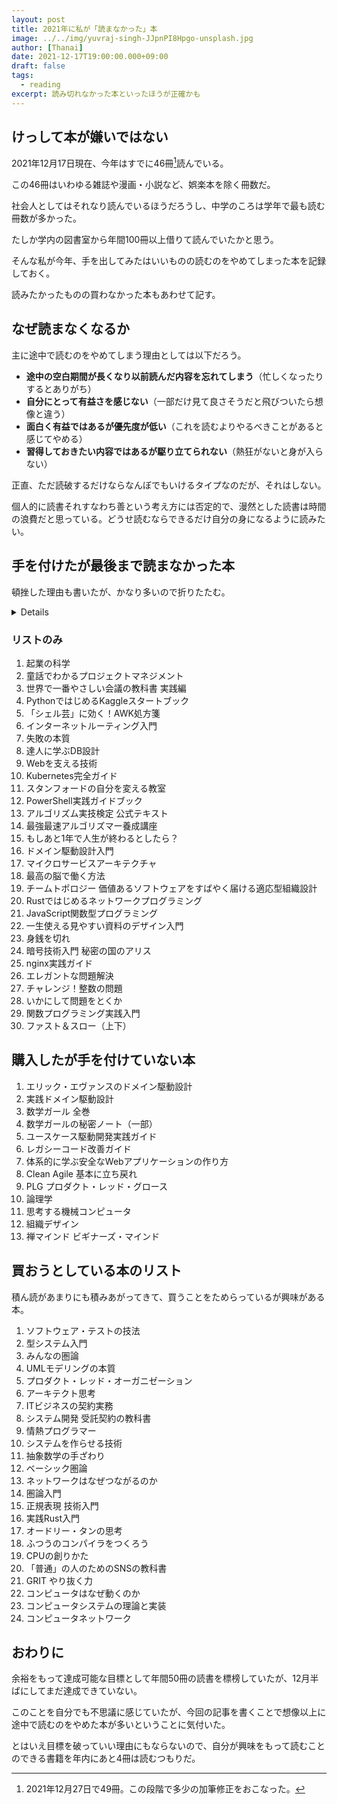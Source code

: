 ```yaml
---
layout: post
title: 2021年に私が「読まなかった」本
image: ../../img/yuvraj-singh-JJpnPI8Hpgo-unsplash.jpg
author: [Thanai]
date: 2021-12-17T19:00:00.000+09:00
draft: false
tags:
  - reading
excerpt: 読み切れなかった本といったほうが正確かも
---
```


## けっして本が嫌いではない

2021年12月17日現在、今年はすでに46冊[^1]読んでいる。

[^1]: 2021年12月27日で49冊。この段階で多少の加筆修正をおこなった。

この46冊はいわゆる雑誌や漫画・小説など、娯楽本を除く冊数だ。

社会人としてはそれなり読んでいるほうだろうし、中学のころは学年で最も読む冊数が多かった。

たしか学内の図書室から年間100冊以上借りて読んでいたかと思う。

そんな私が今年、手を出してみたはいいものの読むのをやめてしまった本を記録しておく。

読みたかったものの買わなかった本もあわせて記す。

## なぜ読まなくなるか

主に途中で読むのをやめてしまう理由としては以下だろう。

- **途中の空白期間が長くなり以前読んだ内容を忘れてしまう**（忙しくなったりするとありがち）
- **自分にとって有益さを感じない**（一部だけ見て良さそうだと飛びついたら想像と違う）
- **面白く有益ではあるが優先度が低い**（これを読むよりやるべきことがあると感じてやめる）
- **習得しておきたい内容ではあるが駆り立てられない**（熱狂がないと身が入らない）

正直、ただ読破するだけならなんぼでもいけるタイプなのだが、それはしない。

個人的に読書それすなわち善という考え方には否定的で、漫然とした読書は時間の浪費だと思っている。どうせ読むならできるだけ自分の身になるように読みたい。

## 手を付けたが最後まで読まなかった本

頓挫した理由も書いたが、かなり多いので折りたたむ。

<details><div>

### [起業の科学](https://amzn.to/3yyANCE)

薦められた本だが、今年は転職したばかりで起業そのものにあまり興味がわかず最初の方だけ読んで放置している。

### [童話でわかるプロジェクトマネジメント](https://amzn.to/3yyBiN2)

Twitterで引用部分を見て面白いかと思って読み始めたが、プロジェクトマネジメント手法そのものが醸す机上の空論感に馴染めず半分くらいで読むのをやめた。

<blockquote class="twitter-tweet"><p lang="ja" dir="ltr">プロジェクトマネジメントの本、「はいはい、それがダメなのは分かった。で、もし初手でミスって詰んだ状況からどう起死回生すればいい？」という問いへのアンサーがなく、ちょっと賢い小学生が読書感想文で書けるような理想論が並び立てられているイメージ（超偏見）</p>&mdash; タナイ (@okinawa__noodle) <a href="https://twitter.com/okinawa__noodle/status/1407855083849543681?ref_src=twsrc%5Etfw">June 24, 2021</a></blockquote> <script async src="https://platform.twitter.com/widgets.js" charset="utf-8"></script>

### [世界で一番やさしい会議の教科書 実践編](https://amzn.to/3yz1ZkF)

「実践編」ではない本編のほうは非常に面白く読んだ。内容自体は本編と重複する部分も多く、実戦に困ってから読むでもよさそうだと思い中断している。内容自体はまったく悪くないと思う。

### [PythonではじめるKaggleスタートブック](https://amzn.to/3E00mO5)

Kaggleに興味がわき一時期やろうとしていたが、かなり時間をとられる営みだと気付き中断。個人的に今は競プロのほうが優先度が高い。

### [「シェル芸」に効く！AWK処方箋](https://amzn.to/3dY5jfE)

AtCoderでAWKを使って解くのがやりたくて購入。とても面白いのだが、半分ちょい読んだあたりでちょうど忙しい時期にあたってしまい、時間が空いたことで習得率が落ちたので中断している。

普通にシェルで使う分には不自由しない程度の内容が前半で網羅できているというのもある。

### [インターネットルーティング入門](https://amzn.to/3sboivB)

このあたり完全に理解すべきと思いつつも、どうも焦りも熱中も感じることができず最初のほうしか読めていない。

### [失敗の本質](https://amzn.to/3IZWZuo)

かなり面白いが、まとまった時間がないと細切れになって読むのに時間がかかりすぎるので解説本のほうだけ買って内容の本筋だけ掴もうか思案中。

### [達人に学ぶDB設計](https://amzn.to/3smdSt4)

読もう読もうと思って少し読む→時間が空いてしまい忘れるを100万回繰り返した。

### [Webを支える技術](https://amzn.to/3qbIhIe)

読んでおくべきなのだろうが、いまいち駆り立てられない。半分くらい読んで放置中。

### [Kubernetes完全ガイド](https://amzn.to/3q3rwPk)

必要な部分の拾い読みをしすぎた結果、通読するに至っていない。

### [スタンフォードの自分を変える教室](https://amzn.to/3sfuS4w)

実際の広義と同じタイムスパンで読むことを推奨されており、何週間もかかりそうなので中断。

### [PowerShell実践ガイドブック](https://amzn.to/3qbInj4)

Azure使うならPowerShell理解しないとダメでは？と思い買ったものの、今の時代もうLinuxシェルで十分です。

### [アルゴリズム実技検定 公式テキスト](https://amzn.to/3IY0iSM)

けんちょん本をだいたい読んでしまったので、重複する部分が多く（当たり前だが）、自分にはそこまで必要なかったかも。Pythonでこれからはじめる人ならとても役立つと思う。

### [最強最速アルゴリズマー養成講座](https://amzn.to/33ErCFx)

こちらもだいたい同じような理由。結局は問題解きまくるのが近道そう。

### [もしあと1年で人生が終わるとしたら？](https://amzn.to/33qSRmH)

~~日々を大事に生きるための本。言わんとすることは分かるが、そもそもそこまで漫然と生きているつもりもないので、噛みしめるほどの精神状況にないと思い、読んでいない。~~

**分量も多くなくライトに読めるので結局読み切った**（2021/12/27）。

### [ドメイン駆動設計入門](https://amzn.to/3Ehzw4p)

面白い。ただ、大規模なソフトウェア開発の機会がないので少し読むのが空虚。

### [マイクロサービスアーキテクチャ](https://amzn.to/3q30hnN)

こちらも似たような状況で、必要に迫られていないのでなかなか読み進まない。

### [最高の脳で働く方法](https://amzn.to/3J0UHuM)

きっかけは忘れたが、なにかで紹介されていて興味をもって買った覚えがある。何に興味を持ったかは忘れてしまっていて、これから読もうとしている。

### [チームトポロジー 価値あるソフトウェアをすばやく届ける適応型組織設計](https://amzn.to/3yHy75N)

~~このツイートの通り。~~

**結局どうにか読んだ**（2021/12/25）。

<blockquote class="twitter-tweet"><p lang="ja" dir="ltr">組織論とかそういう系統の書籍を読んではみるものの、現状は組織体制を抜本的に変更するだけの人事権もないし、圧倒的に卓越した技術をもって組織を牽引することもできないので、そういう状況で読んだところで自分にとっては絵に描いた餅で全然おもしろくないっていう問題がある</p>&mdash; タナイ (@okinawa__noodle) <a href="https://twitter.com/okinawa__noodle/status/1471500051205980160?ref_src=twsrc%5Etfw">December 16, 2021</a></blockquote> <script async src="https://platform.twitter.com/widgets.js" charset="utf-8"></script>

### [Rustではじめるネットワークプログラミング](https://amzn.to/3scVDGA)

途中まで写経したが、Rustが競プロで使いにくいという問題があり、頓挫。

### [JavaScript関数型プログラミング](https://amzn.to/3me2prQ)

そもそもの関数型の理解をしなければと思い途中でHaskellのほうに行って以来、この本に戻ってきていない。

### [一生使える見やすい資料のデザイン入門](https://amzn.to/3p1lS0M)

分かるけど、今の自分に必要ないと感じた。

### [身銭を切れ](https://amzn.to/3seexwJ)

筆者の政治思想が濃く、訳文も読みやすいとは言い難く、得るものが少ないと感じ中断。

### [暗号技術入門 秘密の国のアリス](https://amzn.to/3seG2WU)

Gitの理解を深めていた際に買った本。GitのコミットハッシュにはSHA-1が使わており、その部分の理解がしたくて読んだ。

結城さんの本なので非常に分かりやすい。余裕があれば残りの部分も読みたい。

### [nginx実践ガイド](https://amzn.to/3smeMFY)

転職したばかりのころ、nginxなんもわからんと思って読み始めたが、差し当たっての業務で必要な部分が一部分のみだったので中断。

### [エレガントな問題解決](https://amzn.to/3mdSMJz)

メッチャ面白いが、問題を解き進めるのに無限の時間がかかるので進んでいない。

### [チャレンジ！整数の問題](https://amzn.to/3GRcX8d)

最初の一問目が解けなくて詰まっている。ただ、あまり解答を見たくないと思っていて一生進まない。

### [いかにして問題をとくか](https://amzn.to/3q7DKGn)

問題解決そのものを抽象化し、抽象的な手順に落とし込む本だと思うが、まとまった時間がないと真に身に付かない系統の本だと思う。腰を据えて読みたいが時間が取れていない。

### [関数プログラミング実践入門](https://amzn.to/3p4nTsV)

6割ほど読んだが、関数型言語を使う機会を作れておらず、頓挫している。習得の優先度で見たときに他の物事が優先してしまってなかなか進んでいない。

</div></details>

### リストのみ

1. 起業の科学
1. 童話でわかるプロジェクトマネジメント
1. 世界で一番やさしい会議の教科書 実践編
1. PythonではじめるKaggleスタートブック
1. 「シェル芸」に効く！AWK処方箋
1. インターネットルーティング入門
1. 失敗の本質
1. 達人に学ぶDB設計
1. Webを支える技術
1. Kubernetes完全ガイド
1. スタンフォードの自分を変える教室
1. PowerShell実践ガイドブック
1. アルゴリズム実技検定 公式テキスト
1. 最強最速アルゴリズマー養成講座
1. もしあと1年で人生が終わるとしたら？
1. ドメイン駆動設計入門
1. マイクロサービスアーキテクチャ
1. 最高の脳で働く方法
1. チームトポロジー 価値あるソフトウェアをすばやく届ける適応型組織設計
1. Rustではじめるネットワークプログラミング
1. JavaScript関数型プログラミング
1. 一生使える見やすい資料のデザイン入門
1. 身銭を切れ
1. 暗号技術入門 秘密の国のアリス
1. nginx実践ガイド
1. エレガントな問題解決
1. チャレンジ！整数の問題
1. いかにして問題をとくか
1. 関数プログラミング実践入門
1. ファスト＆スロー（上下）

## 購入したが手を付けていない本

1. エリック・エヴァンスのドメイン駆動設計
1. 実践ドメイン駆動設計
1. 数学ガール 全巻
1. 数学ガールの秘密ノート（一部）
1. ユースケース駆動開発実践ガイド
1. レガシーコード改善ガイド
1. 体系的に学ぶ安全なWebアプリケーションの作り方
1. Clean Agile 基本に立ち戻れ
1. PLG プロダクト・レッド・グロース
1. 論理学
1. 思考する機械コンピュータ
1. 組織デザイン
1. 禅マインド ビギナーズ・マインド

## 買おうとしている本のリスト

積ん読があまりにも積みあがってきて、買うことをためらっているが興味がある本。

1. ソフトウェア・テストの技法
1. 型システム入門
1. みんなの圏論
1. UMLモデリングの本質
1. プロダクト・レッド・オーガニゼーション
1. アーキテクト思考
1. ITビジネスの契約実務
1. システム開発 受託契約の教科書
1. 情熱プログラマー
1. システムを作らせる技術
1. 抽象数学の手ざわり
1. ベーシック圏論
1. ネットワークはなぜつながるのか
1. 圏論入門
1. 正規表現 技術入門
1. 実践Rust入門
1. オードリー・タンの思考
1. ふつうのコンパイラをつくろう
1. CPUの創りかた
1. 「普通」の人のためのSNSの教科書
1. GRIT やり抜く力
1. コンピュータはなぜ動くのか
1. コンピュータシステムの理論と実装
1. コンピュータネットワーク

## おわりに

余裕をもって達成可能な目標として年間50冊の読書を標榜していたが、12月半ばにしてまだ達成できていない。

このことを自分でも不思議に感じていたが、今回の記事を書くことで想像以上に途中で読むのをやめた本が多いということに気付いた。

とはいえ目標を破っていい理由にもならないので、自分が興味をもって読むことのできる書籍を年内にあと4冊は読むつもりだ。
